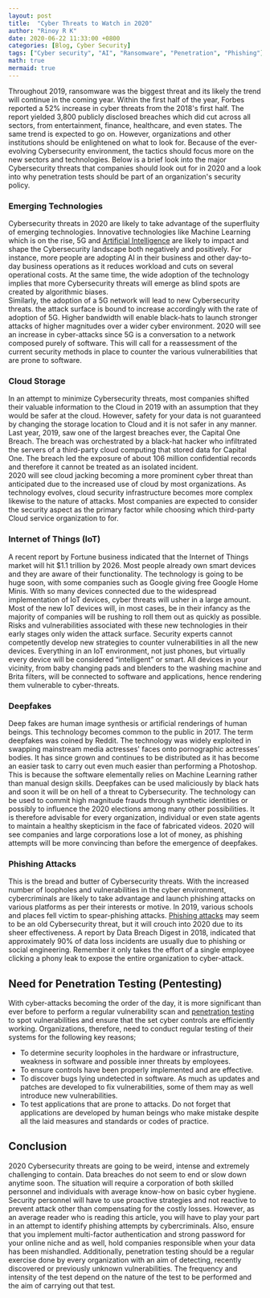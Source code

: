 ```yaml
---
layout: post
title:  "Cyber Threats to Watch in 2020"
author: "Rinoy R K"
date: 2020-06-22 11:33:00 +0800
categories: [Blog, Cyber Security]
tags: ["Cyber security", "AI", "Ransomware", "Penetration", "Phishing"]
math: true
mermaid: true
---
```


Throughout 2019, ransomware was the biggest threat and its likely the trend will continue in the coming year. Within the first half of the year, Forbes reported a 52% increase in cyber threats from the 2018's first half. The report yielded 3,800 publicly disclosed breaches which did cut across all sectors, from entertainment, finance, healthcare, and even states. The same trend is expected to go on. However, organizations and other institutions should be enlightened on what to look for. Because of the ever-evolving Cybersecurity environment, the tactics should focus more on the new sectors and technologies. Below is a brief look into the major Cybersecurity threats that companies should look out for in 2020 and a look into why penetration tests should be part of an organization's security policy.
### Emerging Technologies 
Cybersecurity threats in 2020 are likely to take advantage of the superfluity of emerging technologies. Innovative technologies like Machine Learning which is on the rise, 5G and [Artificial Intelligence](https://amzn.to/3D3jOth) are likely to impact and shape the Cybersecurity landscape both negatively and positively.  For instance, more people are adopting AI in their business and other day-to-day business operations as it reduces workload and cuts on several operational costs. At the same time, the wide adoption of the technology implies that more Cybersecurity threats will emerge as blind spots are created by algorithmic biases.  
Similarly, the adoption of a 5G network will lead to new Cybersecurity threats. the attack surface is bound to increase accordingly with the rate of adoption of 5G.  Higher bandwidth will enable black-hats to launch stronger attacks of higher magnitudes over a wider cyber environment. 2020 will see an increase in cyber-attacks since 5G is a conversation to a network composed purely of software. This will call for a reassessment of the current security methods in place to counter the various vulnerabilities that are prone to software.

### Cloud Storage
In an attempt to minimize Cybersecurity threats, most companies shifted their valuable information to the Cloud in 2019 with an assumption that they would be safer at the cloud. However, safety for your data is not guaranteed by changing the storage location to Cloud and it is not safer in any manner. Last year, 2019, saw one of the largest breaches ever, the Capital One Breach. The breach was orchestrated by a black-hat hacker who infiltrated the servers of a third-party cloud computing that stored data for Capital One. The breach led the exposure of about 106 million confidential records and therefore it cannot be treated as an isolated incident.   
2020 will see cloud jacking becoming a more prominent cyber threat than anticipated due to the increased use of cloud by most organizations.  As technology evolves, cloud security infrastructure becomes more complex likewise to the nature of attacks. Most companies are expected to consider the security aspect as the primary factor while choosing which third-party Cloud service organization to for.
### Internet of Things (IoT)
A recent report by Fortune business indicated that the Internet of Things market will hit $1.1 trillion by 2026. Most people already own smart devices and they are aware of their functionality.  The technology is going to be huge soon, with some companies such as Google giving free Google Home Minis. With so many devices connected due to the widespread implementation of IoT devices, cyber threats will usher in a large amount.  
Most of the new IoT devices will, in most cases, be in their infancy as the majority of companies will be rushing to roll them out as quickly as possible. Risks and vulnerabilities associated with these new technologies in their early stages only widen the attack surface. Security experts cannot competently develop new strategies to counter vulnerabilities in all the new devices. Everything in an IoT environment, not just phones, but virtually every device will be considered “intelligent” or smart. All devices in your vicinity, from baby changing pads and blenders to the washing machine and Brita filters, will be connected to software and applications, hence rendering them vulnerable to cyber-threats.
### Deepfakes 
Deep fakes are human image synthesis or artificial renderings of human beings. This technology becomes common to the public in 2017. The term deepfakes was coined by Reddit. The technology was widely exploited in swapping mainstream media actresses' faces onto pornographic actresses’ bodies.  It has since grown and continues to be distributed as it has become an easier task to carry out even much easier than performing a Photoshop. This is because the software elementally relies on Machine Learning rather than manual design skills. 
Deepfakes can be used maliciously by black hats and soon it will be on hell of a threat to Cybersecurity. The technology can be used to commit high magnitude frauds through synthetic identities or possibly to influence the 2020 elections among many other possibilities. It is therefore advisable for every organization, individual or even state agents to maintain a healthy skepticism in the face of fabricated videos. 2020 will see companies and large corporations lose a lot of money, as phishing attempts will be more convincing than before the emergence of deepfakes.  
### Phishing Attacks
This is the bread and butter of Cybersecurity threats. With the increased number of loopholes and vulnerabilities in the cyber environment, cybercriminals are likely to take advantage and launch phishing attacks on various platforms as per their interests or motive. In 2019, various schools and places fell victim to spear-phishing attacks.
[Phishing attacks](https://amzn.to/3D4qW8F) may seem to be an old Cybersecurity threat, but it will crouch into 2020 due to its sheer effectiveness. A report by Data Breach Digest in 2018, indicated that approximately 90% of data loss incidents are usually due to phishing or social engineering. Remember it only takes the effort of a single employee clicking a phony leak to expose the entire organization to cyber-attack. 

## Need for Penetration Testing (Pentesting)
With cyber-attacks becoming the order of the day, it is more significant than ever before to perform a regular vulnerability scan and [penetration testing](https://amzn.to/3B2FmFH) to spot vulnerabilities and ensure that the set cyber controls are efficiently working. 
Organizations, therefore, need to conduct regular testing of their systems for the following key reasons;
* To determine security loopholes in the hardware or infrastructure, weakness in software and possible inner threats by employees.
* To ensure controls have been properly implemented and are effective.
* To discover bugs lying undetected in software. As much as updates and patches are developed to fix vulnerabilities, some of them may as well introduce new vulnerabilities. 
* To test applications that are prone to attacks. Do not forget that applications are developed by human beings who make mistake despite all the laid measures and standards or codes of practice.    

## Conclusion
2020 Cybersecurity threats are going to be weird, intense and extremely challenging to contain. Data breaches do not seem to end or slow down anytime soon. The situation will require a corporation of both skilled personnel and individuals with average know-how on basic cyber hygiene. Security personnel will have to use proactive strategies and not reactive to prevent attack other than compensating for the costly losses. However, as an average reader who is reading this article, you will have to play your part in an attempt to identify phishing attempts by cybercriminals. Also, ensure that you implement multi-factor authentication and strong password for your online niche and as well, hold companies responsible when your data has been mishandled. 
Additionally, penetration testing should be a regular exercise done by every organization with an aim of detecting, recently discovered or previously unknown vulnerabilities.  The frequency and intensity of the test depend on the nature of the test to be performed and the aim of carrying out that test.